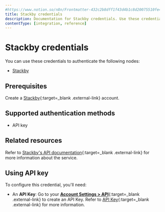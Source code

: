 ```yaml
---
#https://www.notion.so/n8n/Frontmatter-432c2b8dff1f43d4b1c8d20075510fe4
title: Stackby credentials
description: Documentation for Stackby credentials. Use these credentials to authenticate Stackby in n8n, a workflow automation platform.
contentType: [integration, reference]
---
```


# Stackby credentials

You can use these credentials to authenticate the following nodes:

- [Stackby](/integrations/builtin/app-nodes/n8n-nodes-base.stackby.md)

## Prerequisites

Create a [Stackby](https://stackby.com/){:target=_blank .external-link} account.

## Supported authentication methods

- API key

## Related resources

Refer to [Stackby's API documentation](https://documenter.getpostman.com/view/27762116/2s9YBxXvCa){:target=_blank .external-link} for more information about the service.

## Using API key

To configure this credential, you'll need:

- An **API Key**: Go to your [**Account Settings > API**](https://www.stackby.com/account){:target=_blank .external-link} to create an API Key. Refer to [API Key](https://help.stackby.com/en/article/95-api-key){:target=_blank .external-link} for more information.

